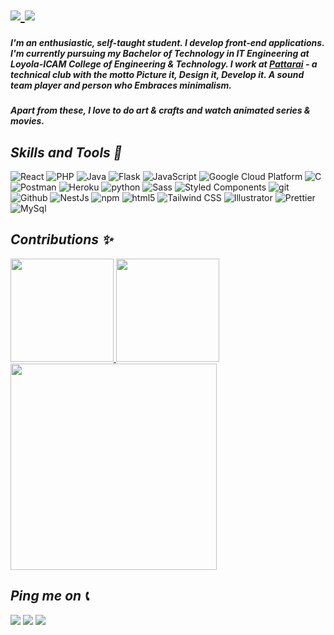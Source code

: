 <h1>
  <span>
    <a href="https://git.io/typing-svg">
      <img src="https://readme-typing-svg.herokuapp.com?color=00E1F7FF&size=26&lines=Hello+World!;My+name+is+Raksha.;Welcome+to+my+profile!">
    </a>
  </span>
  <span>
      <img src="https://media3.giphy.com/media/zhrlcZJsvQWDm/giphy.gif?cid=ecf05e47ye9xswmvcut23db2p22jrt4owt33g3w1klz19qck&rid=giphy.gif&ct=s">
  </span>
</h1>

##### I'm an enthusiastic, self-taught student. I develop front-end applications. I'm currently pursuing my Bachelor of Technology in IT Engineering at Loyola-ICAM College of Engineering & Technology. I work at [Pattarai](http://pattarai.in "www.pattarai.in") - a technical club with the motto Picture it, Design it, Develop it. A sound team player and person who Embraces minimalism. 
##### Apart from these, I love to do art & crafts and watch animated series & movies.

## *Skills and Tools 🦾*
<p>
  <img alt="React" src="https://img.shields.io/badge/-React-45b8d8?style=flat-square&logo=react&logoColor=white" />
  <img alt="PHP" src="https://img.shields.io/badge/-PHP-46a2f1?style=flat-square&logo=PHP&logoColor=white" />
  <img alt="Java" src="https://img.shields.io/badge/-Java-2088FF?style=flat-square&logo=Java&logoColor=white" />
  <img alt="Flask" src="https://img.shields.io/badge/-Flask-1a73e8?style=flat-square&logo=Flask&logoColor=white" /> 
  <img alt="JavaScript" src="https://img.shields.io/badge/-JavaScript-007ACC?style=flat-square&logo=javascript&logoColor=white" />
  <img alt="Google Cloud Platform" src="https://img.shields.io/badge/-Google_Cloud_Platform-764ABC?style=flat-square&logo=google-cloud&logoColor=white" />
  <img alt="C" src="https://img.shields.io/badge/-C-5849BE?style=flat-square&logo=C&logoColor=white" />
  <img alt="Postman" src="https://img.shields.io/badge/-Postman-311C87?style=flat-square&logo=postman&logoColor=white" />
  <img alt="Heroku" src="https://img.shields.io/badge/-Heroku-430098?style=flat-square&logo=heroku&logoColor=white" />
  <img alt="python" src="https://img.shields.io/badge/-Python-E10098?style=flat-square&logo=python&logoColor=white" />
  <img alt="Sass" src="https://img.shields.io/badge/-Sass-CC6699?style=flat-square&logo=sass&logoColor=white" />
  <img alt="Styled Components" src="https://img.shields.io/badge/-Styled_Components-db7092?style=flat-square&logo=styled-components&logoColor=white" />
  <img alt="git" src="https://img.shields.io/badge/-Git-F05032?style=flat-square&logo=git&logoColor=white" />
  <img alt="Github" src="https://img.shields.io/badge/-Github-DD0031?style=flat-square&logo=github&logoColor=white" />
  <img alt="NestJs" src="https://img.shields.io/badge/-NestJs-ea2845?style=flat-square&logo=nestjs&logoColor=white" />
  <img alt="npm" src="https://img.shields.io/badge/-NPM-CB3837?style=flat-square&logo=npm&logoColor=white" />
  <img alt="html5" src="https://img.shields.io/badge/-HTML5-E34F26?style=flat-square&logo=html5&logoColor=white" />
  <img alt="Tailwind CSS" src="https://img.shields.io/badge/-Tailwind_CSS-FB542B?style=flat-square&logo=Tailwind-CSS&logoColor=white" />
  <img alt="Illustrator" src="https://img.shields.io/badge/-Illustrator-EC4A3F?style=flat-square&logo=Adobe-Illustrator&logoColor=white" />
  <img alt="Prettier" src="https://img.shields.io/badge/-Prettier-F9A03C?style=flat-square&logo=prettier&logoColor=white" />
  <img alt="MySql" src="https://img.shields.io/badge/-MySql-13aa52?style=flat-square&logo=mysql&logoColor=white" />
</p>

## *Contributions ✨*
<p align="left">
  <a href="https://github.com/anuraghazra/github-readme-stats">
    <img src="https://github-readme-stats.vercel.app/api?username=Raksha001&show_icons=true&title_color=018596&icon_color=00E1F7FF&bg_color=0d1117&text_color=FFF&border_color=444" height="165">
  </a>
  <a href="https://git.io/streak-stats">
    <img src="http://github-readme-streak-stats.herokuapp.com?user=Raksha001&theme=blux&&background=0d1117&border=444" height="165">
  </a>
  <a href="https://github.com/Ashutosh00710/github-readme-activity-graph">
    <img src="https://activity-graph.herokuapp.com/graph?username=Raksha001&bg_color=0d1117&color=018596&line=28ecfa&point=ffffff&area=true&border=444" height="330">
  </a>
</p>
  
## *Ping me on 📞* 
<p>
  <a href="mailto:vgraksha26@gmail.com"><img src="https://img.shields.io/badge/e‑mail-D14836.svg?style=for-the-badge&logo=GMail&logoColor=white" /></a>
  <a href="https://www.instagram.com/_.r_a_k_s_h_a._/"><img src="https://img.shields.io/badge/instagram-E4405F.svg?style=for-the-badge&logo=instagram&logoColor=white" /></a>
  <a href="https://www.linkedin.com/in/raksha001/"><img src="https://img.shields.io/badge/linkedin-1DA1F2.svg?style=for-the-badge&logo=linkedin&logoColor=white" /></a>
</p>
